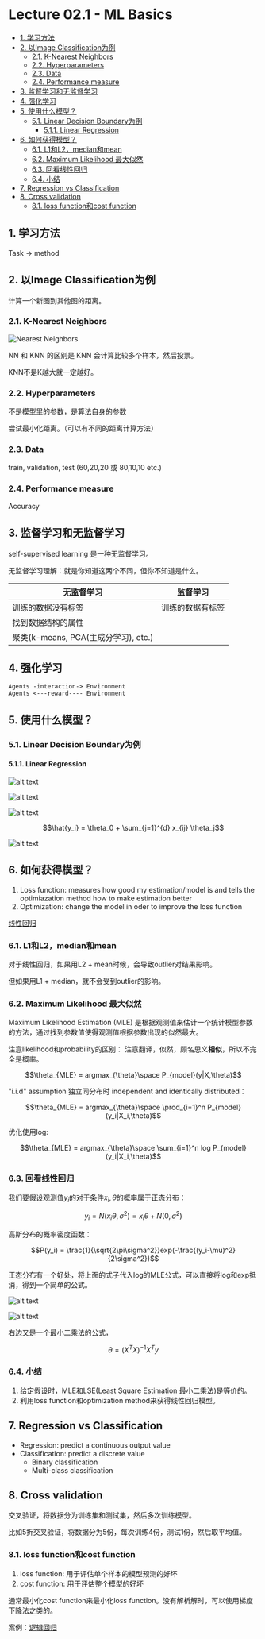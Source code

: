 # Lecture 02.1 - ML Basics

- [1. 学习方法](#1-学习方法)
- [2. 以Image Classification为例](#2-以image-classification为例)
  - [2.1. K-Nearest Neighbors](#21-k-nearest-neighbors)
  - [2.2. Hyperparameters](#22-hyperparameters)
  - [2.3. Data](#23-data)
  - [2.4. Performance measure](#24-performance-measure)
- [3. 监督学习和无监督学习](#3-监督学习和无监督学习)
- [4. 强化学习](#4-强化学习)
- [5. 使用什么模型？](#5-使用什么模型)
  - [5.1. Linear Decision Boundary为例](#51-linear-decision-boundary为例)
    - [5.1.1. Linear Regression](#511-linear-regression)
- [6. 如何获得模型？](#6-如何获得模型)
  - [6.1. L1和L2，median和mean](#61-l1和l2median和mean)
  - [6.2. Maximum Likelihood 最大似然](#62-maximum-likelihood-最大似然)
  - [6.3. 回看线性回归](#63-回看线性回归)
  - [6.4. 小结](#64-小结)
- [7. Regression vs Classification](#7-regression-vs-classification)
- [8. Cross validation](#8-cross-validation)
  - [8.1. loss function和cost function](#81-loss-function和cost-function)


## 1. 学习方法
Task -> method

## 2. 以Image Classification为例

计算一个新图到其他图的距离。

### 2.1. K-Nearest Neighbors

![Nearest Neighbors](_attachments/Lecture2-MLBasics/image.png)

NN 和 KNN 的区别是 KNN 会计算比较多个样本，然后投票。

KNN不是K越大就一定越好。

### 2.2. Hyperparameters

不是模型里的参数，是算法自身的参数

尝试最小化距离。（可以有不同的距离计算方法）

### 2.3. Data

train, validation, test (60,20,20 或 80,10,10 etc.)

### 2.4. Performance measure
Accuracy

## 3. 监督学习和无监督学习

self-supervised learning 是一种无监督学习。

无监督学习理解：就是你知道这两个不同，但你不知道是什么。

| 无监督学习 | 监督学习 |
| --- | --- |
| 训练的数据没有标签 | 训练的数据有标签 |
|找到数据结构的属性||
|聚类(k-means, PCA(主成分学习), etc.)||

## 4. 强化学习

```
Agents -interaction-> Environment
Agents <---reward---- Environment
```

## 5. 使用什么模型？

### 5.1. Linear Decision Boundary为例

#### 5.1.1. Linear Regression
![alt text](_attachments/Lecture2-MLBasics/image-3.png)

![alt text](_attachments/Lecture2-MLBasics/image-4.png)

![alt text](_attachments/Lecture2-MLBasics/image-1.png)

$$\hat{y_i} = \theta_0 + \sum_{j=1}^{d} x_{ij} \theta_j$$

![alt text](_attachments/Lecture2-MLBasics/image-2.png)

## 6. 如何获得模型？

1. Loss function: measures how good my estimation/model is and tells the optimiazation method how to make estimation better
2. Optimization: change the model in oder to improve the loss function

[线性回归](../../机器学习和数学/线性回归_梯度下降_矩阵求导.md)

### 6.1. L1和L2，median和mean

对于线性回归，如果用L2 + mean时候，会导致outlier对结果影响。

但如果用L1 + median，就不会受到outlier的影响。

### 6.2. Maximum Likelihood 最大似然

Maximum Likelihood Estimation (MLE) 是根据观测值来估计一个统计模型参数的方法，通过找到参数值使得观测值根据参数出现的似然最大。

注意likelihood和probability的区别：
注意翻译，似然，顾名思义**相似**，所以不完全是概率。

$$\theta_{MLE} = argmax_{\theta}\space P_{model}(y|X,\theta)$$

"i.i.d" assumption 独立同分布时 independent and identically distributed：

$$\theta_{MLE} = argmax_{\theta}\space \prod_{i=1}^n P_{model}(y_i|X_i,\theta)$$

优化使用log:

$$\theta_{MLE} = argmax_{\theta}\space \sum_{i=1}^n log P_{model}(y_i|X_i,\theta)$$

### 6.3. 回看线性回归

我们要假设观测值$y_i$的对于条件$x_i,\theta$的概率属于正态分布：

$$y_i = N(x_i\theta,\sigma^2) = x_i\theta + N(0,\sigma^2)$$

高斯分布的概率密度函数：

$$P(y_i) = \frac{1}{\sqrt{2\pi\sigma^2}}exp(-\frac{(y_i-\mu)^2}{2\sigma^2})$$

正态分布有一个好处，将上面的式子代入log的MLE公式，可以直接将log和exp抵消，得到一个简单的公式。

![alt text](_attachments/Lecture2-MLBasics/image-5.png)

![alt text](_attachments/Lecture2-MLBasics/image-6.png)

右边又是一个最小二乘法的公式，

$$\theta=(X^TX)^{-1}X^Ty$$


### 6.4. 小结

1. 给定假设时，MLE和LSE(Least Square Estimation 最小二乘法)是等价的。
2. 利用loss function和optimization method来获得线性回归模型。

## 7. Regression vs Classification
* Regression: predict a continuous output value
* Classification: predict a discrete value
  * Binary classification
  * Multi-class classification

## 8. Cross validation

交叉验证，将数据分为训练集和测试集，然后多次训练模型。

比如5折交叉验证，将数据分为5份，每次训练4份，测试1份，然后取平均值。

### 8.1. loss function和cost function
1. loss function: 用于评估单个样本的模型预测的好坏
2. cost function: 用于评估整个模型的好坏
   
通常最小化cost function来最小化loss function。没有解析解时，可以使用梯度下降法之类的。

案例：[逻辑回归](./Lecture02.2-LogisticRegression.md#loss-function和cost-function)